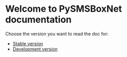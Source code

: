 # Welcome to PySMSBoxNet documentation

Choose the version you want to read the doc for:

- [Stable version](stable)
- [Development version](dev)
